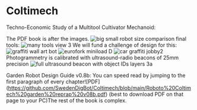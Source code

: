 # Coltimech

Techno-Economic Study of a Multitool Cultivator Mechanoid: 

The PDF book is after the images. 
![big small robot size comparison final ](https://github.com/SwedenDigBot/Coltimech/assets/161290496/7fd3397e-cf0c-4494-a3a0-be19a50667ca)
tools:
![many tools view 3](https://github.com/SwedenDigBot/Coltimech/assets/161290496/c0d80b87-10c0-474b-a841-4126efda28e2)
We will fund a challenge of design for this:
![graffiti wall art bot](https://github.com/SwedenDigBot/Coltimech/assets/161290496/e200d383-6da8-4e3b-93e3-b7480706be75)
![eurofork miniload D](https://github.com/SwedenDigBot/Coltimech/assets/161290496/469d52dd-23be-449c-83ff-4ba382e5da61)
![car graffiti jobby2](https://github.com/SwedenDigBot/Coltimech/assets/161290496/e24db525-9d2f-4cbd-a5e3-912999ae3da5)
Photogrammetry is calibrated with ultrasound-radio beacons of 25mm precision
![ full ultrasound beacon with object IDs layers 3a ](https://github.com/SwedenDigBot/Coltimech/assets/161290496/775a3aed-3cd4-4d37-83f7-91affefa9708)


Garden Robot Design Guide v0.8b:
You can speed read by jumping to the first paragraph of every chapter![PDF]  (https://github.com/SwedenDigBot/Coltimech/blob/main/Roboto%20Coltimech%20garden%20reprap%20v08b.pdf) (best to download PDF on that page to your PC)The rest of the book is complex. 

